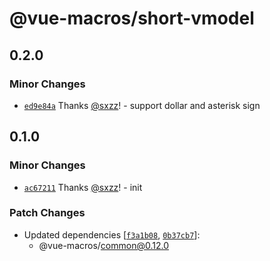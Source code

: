 # @vue-macros/short-vmodel

## 0.2.0

### Minor Changes

- [`ed9e84a`](https://github.com/sxzz/unplugin-vue-macros/commit/ed9e84ad4e856e6d2041e5c42e108f12dfb4127b) Thanks [@sxzz](https://github.com/sxzz)! - support dollar and asterisk sign

## 0.1.0

### Minor Changes

- [`ac67211`](https://github.com/sxzz/unplugin-vue-macros/commit/ac67211a839c1102f948762d62917bfa81b0f113) Thanks [@sxzz](https://github.com/sxzz)! - init

### Patch Changes

- Updated dependencies [[`f3a1b08`](https://github.com/sxzz/unplugin-vue-macros/commit/f3a1b08f49060740a5e53a8f3e91db0dc47c366f), [`0b37cb7`](https://github.com/sxzz/unplugin-vue-macros/commit/0b37cb7e38a5c1893f037fc31f6ca3bd40e74b72)]:
  - @vue-macros/common@0.12.0
